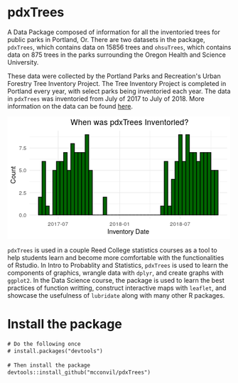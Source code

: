 # pdxTrees

A Data Package composed of information for all the inventoried trees for public parks in Portland, Or. There are two datasets in the package, `pdxTrees`, which contains data on 15856 trees and `ohsuTrees`, which contains data on 875 trees in the parks surrounding the Oregon Health and Science University. 

These data were collected by the Portland Parks and Recreation's Urban Forestry Tree Inventory Project.   The Tree Inventory Project is completed in Portland every year, with select parks being inventoried each year. The data in `pdxTrees` was inventoried from July of 2017 to July of 2018. 
  More information on the data can be found [here](https://www.portlandoregon.gov/parks/article/501565).


![](image/pdx_inv_graph.png)



`pdxTrees` is used in a couple Reed College statistics courses as a tool to help students learn and become more comfortable with the functionalities of Rstudio. In Intro to Probablity and Statistics, `pdxTrees` is used to learn the components of graphics, wrangle data with `dplyr`, and create graphs with `ggplot2`. In the Data Science course, the package is used to learn the best practices of function writting, construct interactive maps with `leaflet`, and showcase the usefulness of `lubridate` along with many other R packages. 






# Install the package

```{r}
# Do the following once
# install.packages("devtools")

# Then install the package
devtools::install_github("mcconvil/pdxTrees")
```
